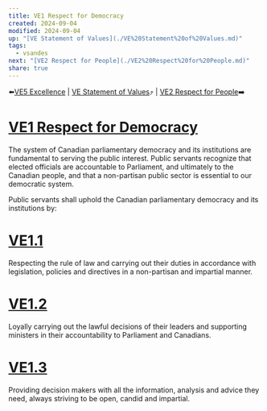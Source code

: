 ```yaml
---
title: VE1 Respect for Democracy
created: 2024-09-04
modified: 2024-09-04
up: "[VE Statement of Values](./VE%20Statement%20of%20Values.md)"
tags:
  - vsandes
next: "[VE2 Respect for People](./VE2%20Respect%20for%20People.md)"
share: true
---
```

⬅️[VE5 Excellence](./VE5%20Excellence.md) | [VE Statement of Values](./VE%20Statement%20of%20Values.md)⤴️ | [VE2 Respect for People](./VE2%20Respect%20for%20People.md)➡️
# [VE1 Respect for Democracy](VE1%20Respect%20for%20Democracy.md)
The system of Canadian parliamentary democracy and its institutions are fundamental to serving the public interest. Public servants recognize that elected officials are accountable to Parliament, and ultimately to the Canadian people, and that a non-partisan public sector is essential to our democratic system.

Public servants shall uphold the Canadian parliamentary democracy and its institutions by:
# [VE1.1](VE1.1.md)
Respecting the rule of law and carrying out their duties in accordance with legislation, policies and directives in a non-partisan and impartial manner.

# [VE1.2](VE1.2.md)
Loyally carrying out the lawful decisions of their leaders and supporting ministers in their accountability to Parliament and Canadians.

# [VE1.3](VE1.3.md)
Providing decision makers with all the information, analysis and advice they need, always striving to be open, candid and impartial.

